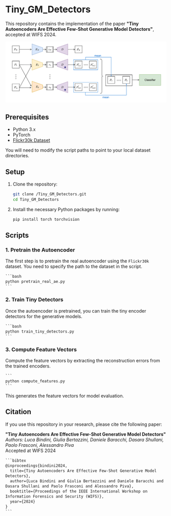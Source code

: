# Tiny_GM_Detectors

This repository contains the implementation of the paper **"Tiny Autoencoders Are Effective Few-Shot Generative Model Detectors"**, accepted at WIFS 2024.

![Network Architecture](images/architecture.png)

## Prerequisites

- Python 3.x
- PyTorch
- [Flickr30k Dataset](https://www.kaggle.com/datasets/hsankesara/flickr-image-dataset)

You will need to modify the script paths to point to your local dataset directories.

## Setup

1. Clone the repository:

    ```bash
    git clone /Tiny_GM_Detectors.git
    cd Tiny_GM_Detectors
    ```

2. Install the necessary Python packages by running:

    ```bash
    pip install torch torchvision
    ```

## Scripts

### 1. Pretrain the Autoencoder

The first step is to pretrain the real autoencoder using the `Flickr30k` dataset. You need to specify the path to the dataset in the script.

    ```bash
    python pretrain_real_ae.py
    ```


### 2. Train Tiny Detectors

Once the autoencoder is pretrained, you can train the tiny encoder detectors for the generative models.

    ```bash
    python train_tiny_detectors.py
    ```


### 3. Compute Feature Vectors

Compute the feature vectors by extracting the reconstruction errors from the trained encoders.

    ```
    python compute_features.py
    ```

This generates the feature vectors for model evaluation.

## Citation

If you use this repository in your research, please cite the following paper:

**"Tiny Autoencoders Are Effective Few-Shot Generative Model Detectors"**  
*Authors: Luca Bindini, Giulia Bertazzini, Daniele Baracchi, Dasara Shullani, Paolo Frasconi, Alessandro Piva*  
Accepted at WIFS 2024

    ```bibtex
    @inproceedings{bindini2024,
      title={Tiny Autoencoders Are Effective Few-Shot Generative Model Detectors},
      author={Luca Bindini and Giulia Bertazzini and Daniele Baracchi and Dasara Shullani and Paolo Frasconi and Alessandro Piva},
      booktitle={Proceedings of the IEEE International Workshop on Information Forensics and Security (WIFS)},
      year={2024}
    }
    ```
